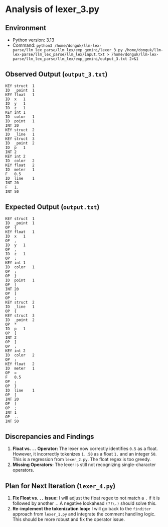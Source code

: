
# Analysis of lexer_3.py

## Environment

- Python version: 3.13
- Command: `python3 /home/donguk/llm-lex-parse/llm_lex_parse/llm_lex/exp_gemini/lexer_3.py /home/donguk/llm-lex-parse/llm_lex_parse/llm_lex/input.txt > /home/donguk/llm-lex-parse/llm_lex_parse/llm_lex/exp_gemini/output_3.txt 2>&1`

## Observed Output (`output_3.txt`)

```
KEY	struct	1
ID	_point	1
KEY	float	1
ID	x	1
ID	y	1
ID	z	1
KEY	int	1
ID	color	1
ID	point	1
INT	20
KEY	struct	2
ID	_line	1
KEY	struct	3
ID	_point	2
ID	p	1
INT	2
KEY	int	2
ID	color	2
KEY	float	2
ID	meter	1
F	0.5
ID	line	1
INT	20
F	1.
INT	50
```

## Expected Output (`output.txt`)

```
KEY	struct	1
ID	_point	1
OP	{
KEY	float	1
ID	x	1
OP	,
ID	y	1
OP	,
ID	z	1
OP	;
KEY	int	1
ID	color	1
OP	;
OP	}
ID	point	1
OP	[
INT	20
OP	]
OP	;
KEY	struct	2
ID	_line	1
OP	{
KEY	struct	3
ID	_point	2
OP	*
ID	p	1
OP	[
INT	2
OP	]
OP	;
KEY	int	2
ID	color	2
OP	;
KEY	float	2
ID	meter	1
OP	=
F	0.5
OP	;
OP	}
ID	line	1
OP	[
INT	20
OP	]
OP	;
INT	1
OP	..
INT	50
```

## Discrepancies and Findings

1.  **Float vs. `..` Operator:** The lexer now correctly identifies `0.5` as a float. However, it incorrectly tokenizes `1..50` as a float `1.` and an integer `50`. This is a regression from `lexer_2.py`. The float regex is too greedy.
2.  **Missing Operators:** The lexer is still not recognizing single-character operators.

## Plan for Next Iteration (`lexer_4.py`)

1.  **Fix Float vs. `..` issue:** I will adjust the float regex to not match a `.` if it is followed by another `.`. A negative lookahead `(?!\.)` should solve this.
2.  **Re-implement the tokenization loop:** I will go back to the `finditer` approach from `lexer_1.py` and integrate the comment handling logic. This should be more robust and fix the operator issue.
